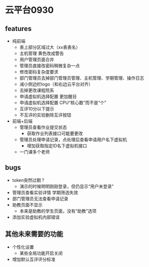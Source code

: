 # 云平台0930

## features

- 纯前端
  - 表上部分区域过大（xx表表名）
  - 主机管理 黄色改成警告
  - 用户管理页面合并
  - 管理员直接改密码稍微复杂一点
  - 修改密码复杂度要求
  - 部门管理员去掉部门管理员管理、主机管理、学期管理、操作日志
  - 减小侧边栏logo（和右边云平台对齐）
  - 去掉更改课程院系
  - 申请虚拟机选择配置 更加醒目
  - 申请虚拟机选择配置 CPU“核心数”而不是“个”
  - 互评10分以下提示
  - 不互评的实验删除互评按钮
- 前端+后端
  - 管理员查看作业提交状态
    - 获取作业列表接口可能要更改
  - 管理员处理申请记录，点处理后查看申请用户名下虚拟机
    - 增加获取指定ID名下虚拟机接口
  - 一门课多个老师

## bugs

- token突然过期？
  - 演示的时候明明刚刚登录，但仍显示“用户未登录”
- 管理员查看实验详情 学期筛选失效
- 部门管理员无法查看申请记录
- 助教页面不显示
  - 本来是助教的学生页面，没有“助教”选项
- 添加实验虚拟机内部错误

## 其他未来需要的功能

- 个性化设置
  - 某些全局功能开启关闭
- 增加默认互评评分标准
